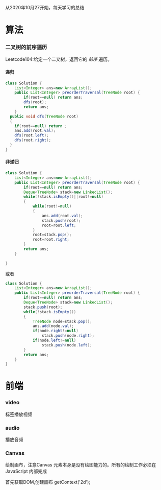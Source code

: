 从2020年10月27开始，每天学习的总结

# 算法

### 二叉树的前序遍历

Leetcode104:给定一个二叉树，返回它的 *前序* 遍历。

#### 递归

```java
class Solution {
    List<Integer> ans=new ArrayList();
    public List<Integer> preorderTraversal(TreeNode root) {
        if(root==null) return ans;
        dfs(root);
        return ans;
    }
  public void dfs(TreeNode root)
  {
    if(root==null) return ;
    ans.add(root.val);
    dfs(root.left);
    dfs(root.right);
  }
}
```

#### 非递归

```java
class Solution {
    List<Integer> ans=new ArrayList();
    public List<Integer> preorderTraversal(TreeNode root) {
        if(root==null) return ans;
        Deque<TreeNode> stack=new LinkedList();
        while(!stack.isEmpty()||root!=null)
        {
            while(root!=null)
            {
                ans.add(root.val);
                stack.push(root);
                root=root.left;
            }
            root=stack.pop();
            root=root.right;   
        }
        return ans;
    }
    
}
```

或者

```java
class Solution {
    List<Integer> ans=new ArrayList();
    public List<Integer> preorderTraversal(TreeNode root) {
        if(root==null) return ans;
        Deque<TreeNode> stack=new LinkedList();
        stack.push(root);
        while(!stack.isEmpty())
        {
            TreeNode node=stack.pop();
            ans.add(node.val);
            if(node.right!=null)
                stack.push(node.right);
            if(node.left!=null)
                stack.push(node.left);
        }
        return ans;
    }
}
```

# 前端

### video

标签播放视频

### audio 

播放音频

### Canvas

绘制画布，注意Canvas 元素本身是没有绘图能力的。所有的绘制工作必须在 JavaScript 内部完成

首先获取DOM,创建画布 getContext('2d');